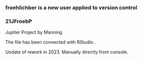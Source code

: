 ### froehlichber is a new user applied to version control
### 21JFroebP

Jupiter Project by Manning

The file has been connected with RStudio .

Uodate of rework in 2023. Manually directly from console.
